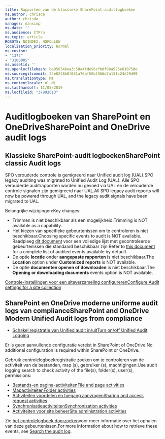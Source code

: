 ```yaml
---
title: Rapporten van de klassieke SharePoint-auditlogboeken
ms.author: chrisda
author: chrisda
manager: dansimp
ms.date: ''
ms.audience: ITPro
ms.topic: article
ROBOTS: NOINDEX, NOFOLLOW
localization_priority: Normal
ms.custom:
- "1372"
- "3100005"
ms.assetid: ''
ms.openlocfilehash: be95034bea3c58a4fde96cfb0f9ba525e810758e
ms.sourcegitcommit: 24e8248b0f061a76af50bf566d7a13fc24d29d99
ms.translationtype: MT
ms.contentlocale: nl-NL
ms.lasthandoff: 11/05/2019
ms.locfileid: "37992613"
---
```

# <a name="sharepoint-and-onedrive-audit-logs"></a><span data-ttu-id="9cccf-102">Auditlogboeken van SharePoint en OneDrive</span><span class="sxs-lookup"><span data-stu-id="9cccf-102">SharePoint and OneDrive audit logs</span></span>

## <a name="sharepoint-classic-audit-logs"></a><span data-ttu-id="9cccf-103">Klassieke SharePoint-audit logboeken</span><span class="sxs-lookup"><span data-stu-id="9cccf-103">SharePoint classic Audit logs</span></span>

<span data-ttu-id="9cccf-104">SPO verouderde controle is gemigreerd naar Unified audit log (UAL).</span><span class="sxs-lookup"><span data-stu-id="9cccf-104">SPO legacy auditing was migrated to Unified Audit Log (UAL).</span></span> <span data-ttu-id="9cccf-105">Alle SPO verouderde auditrapporten worden nu gevoed via UAL en de verouderde controle signalen zijn gemigreerd naar UAL.</span><span class="sxs-lookup"><span data-stu-id="9cccf-105">All SPO legacy audit reports will now be powered through UAL, and the legacy audit signals have been migrated to UAL.</span></span>

<span data-ttu-id="9cccf-106">Belangrijke wijzigingen:</span><span class="sxs-lookup"><span data-stu-id="9cccf-106">Key changes:</span></span>

* <span data-ttu-id="9cccf-107">Trimmen is niet beschikbaar als een mogelijkheid.</span><span class="sxs-lookup"><span data-stu-id="9cccf-107">Trimming is NOT available as a capability.</span></span>
* <span data-ttu-id="9cccf-108">Het kiezen van specifieke gebeurtenissen om te controleren is niet beschikbaar.</span><span class="sxs-lookup"><span data-stu-id="9cccf-108">Choosing specific events to audit is NOT available.</span></span> <span data-ttu-id="9cccf-109">Raadpleeg [dit document](https://docs.microsoft.com/office365/securitycompliance/search-the-audit-log-in-security-and-compliance) voor een volledige lijst met gecontroleerde gebeurtenissen die standaard beschikbaar zijn.</span><span class="sxs-lookup"><span data-stu-id="9cccf-109">Refer to [this document](https://docs.microsoft.com/office365/securitycompliance/search-the-audit-log-in-security-and-compliance) for a complete list of audited events available by default.</span></span>
* <span data-ttu-id="9cccf-110">De optie **locatie** onder **aangepaste rapporten** is niet beschikbaar.</span><span class="sxs-lookup"><span data-stu-id="9cccf-110">The **Location** option under **Customized reports** is NOT available.</span></span>
* <span data-ttu-id="9cccf-111">De optie **documenten openen of downloaden** is niet beschikbaar.</span><span class="sxs-lookup"><span data-stu-id="9cccf-111">The **Opening or downloading documents** events option is NOT available.</span></span>

[<span data-ttu-id="9cccf-112">Controle-instellingen voor een siteverzameling configureren</span><span class="sxs-lookup"><span data-stu-id="9cccf-112">Configure Audit settings for a site collection</span></span>](https://support.office.com/article/Configure-audit-settings-for-a-site-collection-A9920C97-38C0-44F2-8BCB-4CF1E2AE22D2)

## <a name="sharepoint-and-onedrive-modern-unified-audit-logs-from-compliance"></a><span data-ttu-id="9cccf-113">SharePoint en OneDrive moderne uniforme audit logs van compliance</span><span class="sxs-lookup"><span data-stu-id="9cccf-113">SharePoint and OneDrive Modern Unified Audit logs from compliance</span></span>

* [<span data-ttu-id="9cccf-114">Schakel registratie van Unified audit in/uit</span><span class="sxs-lookup"><span data-stu-id="9cccf-114">Turn on/off Unified Audit Logging</span></span>](https://docs.microsoft.com/office365/securitycompliance/turn-audit-log-search-on-or-off) 

<span data-ttu-id="9cccf-115">Er is geen aanvullende configuratie vereist in SharePoint of OneDrive.</span><span class="sxs-lookup"><span data-stu-id="9cccf-115">No additional configuration is required within SharePoint or OneDrive.</span></span>

<span data-ttu-id="9cccf-116">Gebruik controlelogboekregistratie zoeken om te controleren van de activiteit van de bestanden, map (s), gebruiker (s), machtigingen:</span><span class="sxs-lookup"><span data-stu-id="9cccf-116">Use audit logging search to check activity of the file(s), folder(s), user(s), permissions:</span></span>

* [<span data-ttu-id="9cccf-117">Bestands-en pagina-activiteiten</span><span class="sxs-lookup"><span data-stu-id="9cccf-117">File and page activities</span></span>](https://docs.microsoft.com/office365/securitycompliance/search-the-audit-log-in-security-and-compliance)
* [<span data-ttu-id="9cccf-118">Mapactiviteiten</span><span class="sxs-lookup"><span data-stu-id="9cccf-118">Folder activities</span></span>](https://docs.microsoft.com/office365/securitycompliance/search-the-audit-log-in-security-and-compliance#folder-activities)
* [<span data-ttu-id="9cccf-119">Activiteiten voordelen en toegang aanvragen</span><span class="sxs-lookup"><span data-stu-id="9cccf-119">Sharing and access request activities</span></span>](https://docs.microsoft.com/office365/securitycompliance/search-the-audit-log-in-security-and-compliance#sharing-and-access-request-activities)
* [<span data-ttu-id="9cccf-120">Synchronisatieactiviteiten</span><span class="sxs-lookup"><span data-stu-id="9cccf-120">Synchronization activities</span></span>](https://docs.microsoft.com/office365/securitycompliance/search-the-audit-log-in-security-and-compliance#synchronization-activities)
* [<span data-ttu-id="9cccf-121">Activiteiten voor site beheer</span><span class="sxs-lookup"><span data-stu-id="9cccf-121">Site administration activities</span></span>](https://docs.microsoft.com/office365/securitycompliance/search-the-audit-log-in-security-and-compliance#site-administration-activities)

<span data-ttu-id="9cccf-122">Zie [het controlelogboek doorzoeken](https://docs.microsoft.com/office365/securitycompliance/search-the-audit-log-in-security-and-compliance#search-the-audit-log)voor meer informatie over het ophalen van deze gebeurtenissen.</span><span class="sxs-lookup"><span data-stu-id="9cccf-122">For more information about how to retrieve these events, see [Search the audit log](https://docs.microsoft.com/office365/securitycompliance/search-the-audit-log-in-security-and-compliance#search-the-audit-log).</span></span>
